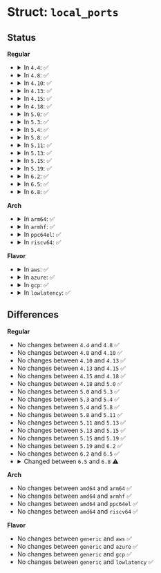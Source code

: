 # Struct: <code>local_ports</code>

## Status
<b>Regular</b>
<ul>
<li>
<details>
<summary>In <code>4.4</code>: ✅</summary>

```c
struct local_ports {
    seqlock_t lock;
    int range[2];
    bool warned;
};
```
</details>
</li>
<li>
<details>
<summary>In <code>4.8</code>: ✅</summary>

```c
struct local_ports {
    seqlock_t lock;
    int range[2];
    bool warned;
};
```
</details>
</li>
<li>
<details>
<summary>In <code>4.10</code>: ✅</summary>

```c
struct local_ports {
    seqlock_t lock;
    int range[2];
    bool warned;
};
```
</details>
</li>
<li>
<details>
<summary>In <code>4.13</code>: ✅</summary>

```c
struct local_ports {
    seqlock_t lock;
    int range[2];
    bool warned;
};
```
</details>
</li>
<li>
<details>
<summary>In <code>4.15</code>: ✅</summary>

```c
struct local_ports {
    seqlock_t lock;
    int range[2];
    bool warned;
};
```
</details>
</li>
<li>
<details>
<summary>In <code>4.18</code>: ✅</summary>

```c
struct local_ports {
    seqlock_t lock;
    int range[2];
    bool warned;
};
```
</details>
</li>
<li>
<details>
<summary>In <code>5.0</code>: ✅</summary>

```c
struct local_ports {
    seqlock_t lock;
    int range[2];
    bool warned;
};
```
</details>
</li>
<li>
<details>
<summary>In <code>5.3</code>: ✅</summary>

```c
struct local_ports {
    seqlock_t lock;
    int range[2];
    bool warned;
};
```
</details>
</li>
<li>
<details>
<summary>In <code>5.4</code>: ✅</summary>

```c
struct local_ports {
    seqlock_t lock;
    int range[2];
    bool warned;
};
```
</details>
</li>
<li>
<details>
<summary>In <code>5.8</code>: ✅</summary>

```c
struct local_ports {
    seqlock_t lock;
    int range[2];
    bool warned;
};
```
</details>
</li>
<li>
<details>
<summary>In <code>5.11</code>: ✅</summary>

```c
struct local_ports {
    seqlock_t lock;
    int range[2];
    bool warned;
};
```
</details>
</li>
<li>
<details>
<summary>In <code>5.13</code>: ✅</summary>

```c
struct local_ports {
    seqlock_t lock;
    int range[2];
    bool warned;
};
```
</details>
</li>
<li>
<details>
<summary>In <code>5.15</code>: ✅</summary>

```c
struct local_ports {
    seqlock_t lock;
    int range[2];
    bool warned;
};
```
</details>
</li>
<li>
<details>
<summary>In <code>5.19</code>: ✅</summary>

```c
struct local_ports {
    seqlock_t lock;
    int range[2];
    bool warned;
};
```
</details>
</li>
<li>
<details>
<summary>In <code>6.2</code>: ✅</summary>

```c
struct local_ports {
    seqlock_t lock;
    int range[2];
    bool warned;
};
```
</details>
</li>
<li>
<details>
<summary>In <code>6.5</code>: ✅</summary>

```c
struct local_ports {
    seqlock_t lock;
    int range[2];
    bool warned;
};
```
</details>
</li>
<li>
<details>
<summary>In <code>6.8</code>: ✅</summary>

```c
struct local_ports {
    u32 range;
    bool warned;
};
```
</details>
</li>
</ul>
<b>Arch</b>
<ul>
<li>
<details>
<summary>In <code>arm64</code>: ✅</summary>

```c
struct local_ports {
    seqlock_t lock;
    int range[2];
    bool warned;
};
```
</details>
</li>
<li>
<details>
<summary>In <code>armhf</code>: ✅</summary>

```c
struct local_ports {
    seqlock_t lock;
    int range[2];
    bool warned;
};
```
</details>
</li>
<li>
<details>
<summary>In <code>ppc64el</code>: ✅</summary>

```c
struct local_ports {
    seqlock_t lock;
    int range[2];
    bool warned;
};
```
</details>
</li>
<li>
<details>
<summary>In <code>riscv64</code>: ✅</summary>

```c
struct local_ports {
    seqlock_t lock;
    int range[2];
    bool warned;
};
```
</details>
</li>
</ul>
<b>Flavor</b>
<ul>
<li>
<details>
<summary>In <code>aws</code>: ✅</summary>

```c
struct local_ports {
    seqlock_t lock;
    int range[2];
    bool warned;
};
```
</details>
</li>
<li>
<details>
<summary>In <code>azure</code>: ✅</summary>

```c
struct local_ports {
    seqlock_t lock;
    int range[2];
    bool warned;
};
```
</details>
</li>
<li>
<details>
<summary>In <code>gcp</code>: ✅</summary>

```c
struct local_ports {
    seqlock_t lock;
    int range[2];
    bool warned;
};
```
</details>
</li>
<li>
<details>
<summary>In <code>lowlatency</code>: ✅</summary>

```c
struct local_ports {
    seqlock_t lock;
    int range[2];
    bool warned;
};
```
</details>
</li>
</ul>

## Differences
<b>Regular</b>
<ul>
<li>
No changes between <code>4.4</code> and <code>4.8</code> ✅
</li>
<li>
No changes between <code>4.8</code> and <code>4.10</code> ✅
</li>
<li>
No changes between <code>4.10</code> and <code>4.13</code> ✅
</li>
<li>
No changes between <code>4.13</code> and <code>4.15</code> ✅
</li>
<li>
No changes between <code>4.15</code> and <code>4.18</code> ✅
</li>
<li>
No changes between <code>4.18</code> and <code>5.0</code> ✅
</li>
<li>
No changes between <code>5.0</code> and <code>5.3</code> ✅
</li>
<li>
No changes between <code>5.3</code> and <code>5.4</code> ✅
</li>
<li>
No changes between <code>5.4</code> and <code>5.8</code> ✅
</li>
<li>
No changes between <code>5.8</code> and <code>5.11</code> ✅
</li>
<li>
No changes between <code>5.11</code> and <code>5.13</code> ✅
</li>
<li>
No changes between <code>5.13</code> and <code>5.15</code> ✅
</li>
<li>
No changes between <code>5.15</code> and <code>5.19</code> ✅
</li>
<li>
No changes between <code>5.19</code> and <code>6.2</code> ✅
</li>
<li>
No changes between <code>6.2</code> and <code>6.5</code> ✅
</li>
<li>
<details>
<summary>Changed between <code>6.5</code> and <code>6.8</code> ⚠️</summary>
<ul>
<li>
<b>Field removed. </b>
<code>seqlock_t lock</code>
</li>
<li>
<b>Field type changed. </b>
<code>int range[2]</code> ➡️ <code>u32 range</code>
</li>
</ul>
</details>
</li>
</ul>
<b>Arch</b>
<ul>
<li>
No changes between <code>amd64</code> and <code>arm64</code> ✅
</li>
<li>
No changes between <code>amd64</code> and <code>armhf</code> ✅
</li>
<li>
No changes between <code>amd64</code> and <code>ppc64el</code> ✅
</li>
<li>
No changes between <code>amd64</code> and <code>riscv64</code> ✅
</li>
</ul>
<b>Flavor</b>
<ul>
<li>
No changes between <code>generic</code> and <code>aws</code> ✅
</li>
<li>
No changes between <code>generic</code> and <code>azure</code> ✅
</li>
<li>
No changes between <code>generic</code> and <code>gcp</code> ✅
</li>
<li>
No changes between <code>generic</code> and <code>lowlatency</code> ✅
</li>
</ul>
